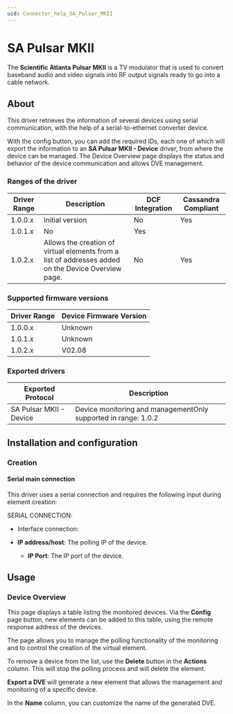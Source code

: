 ```yaml
---
uid: Connector_help_SA_Pulsar_MKII
---
```


# SA Pulsar MKII

The **Scientific Atlanta Pulsar MKII** is a TV modulator that is used to convert baseband audio and video signals into RF output signals ready to go into a cable network.

## About

This driver retrieves the information of several devices using serial communication, with the help of a serial-to-ethernet converter device.

With the config button, you can add the required IDs, each one of which will export the information to an **SA Pulsar MKII - Device** driver, from where the device can be managed. The Device Overview page displays the status and behavior of the device communication and allows DVE management.

### Ranges of the driver

| **Driver Range** | **Description**                                                                                     | **DCF Integration** | **Cassandra Compliant** |
|------------------|-----------------------------------------------------------------------------------------------------|---------------------|-------------------------|
| 1.0.0.x          | Initial version                                                                                     | No                  | Yes                     |
| 1.0.1.x          | No                                                                                                  | Yes                 |                         |
| 1.0.2.x          | Allows the creation of virtual elements from a list of addresses added on the Device Overview page. | No                  | Yes                     |

### Supported firmware versions

| **Driver Range** | **Device Firmware Version** |
|------------------|-----------------------------|
| 1.0.0.x          | Unknown                     |
| 1.0.1.x          | Unknown                     |
| 1.0.2.x          | V02.08                      |

### Exported drivers

| **Exported Protocol**   | **Description**                                                |
|-------------------------|----------------------------------------------------------------|
| SA Pulsar MKII - Device | Device monitoring and managementOnly supported in range: 1.0.2 |

## Installation and configuration

### Creation

#### Serial main connection

This driver uses a serial connection and requires the following input during element creation:

SERIAL CONNECTION:

- Interface connection:

- **IP address/host**: The polling IP of the device.
  - **IP Port**: The IP port of the device.

## Usage

### Device Overview

This page displays a table listing the monitored devices. Via the **Config** page button, new elements can be added to this table, using the remote response address of the devices.

The page allows you to manage the polling functionality of the monitoring and to control the creation of the virtual element.

To remove a device from the list, use the **Delete** button in the **Actions** column. This will stop the polling process and will delete the element.

**Export a DVE** will generate a new element that allows the management and monitoring of a specific device.

In the **Name** column, you can customize the name of the generated DVE.
